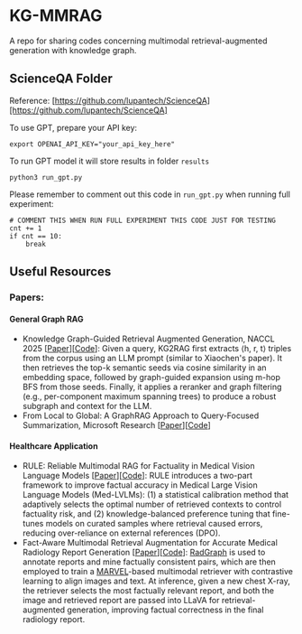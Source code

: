 # KG-MMRAG
A repo for sharing codes concerning multimodal retrieval-augmented generation with knowledge graph.

## ScienceQA Folder
Reference: [https://github.com/lupantech/ScienceQA][https://github.com/lupantech/ScienceQA]

To use GPT, prepare your API key:
```
export OPENAI_API_KEY="your_api_key_here"
```

To run GPT model it will store results in folder `results`
```
python3 run_gpt.py
```

Please remember to comment out this code in `run_gpt.py` when running full experiment:
```
# COMMENT THIS WHEN RUN FULL EXPERIMENT THIS CODE JUST FOR TESTING
cnt += 1
if cnt == 10:
    break
```
## Useful Resources

### Papers:

#### General Graph RAG
- Knowledge Graph-Guided Retrieval Augmented Generation, NACCL 2025 [[Paper](https://arxiv.org/pdf/2502.06864)][[Code](https://github.com/nju-websoft/KG2RAG/tree/main)]: Given a query, KG2RAG first extracts ⟨h, r, t⟩ triples from the corpus using an LLM prompt (similar to Xiaochen's paper). It then retrieves the top-k semantic seeds via cosine similarity in an embedding space, followed by graph-guided expansion using m-hop BFS from those seeds. Finally, it applies a reranker and graph filtering (e.g., per-component maximum spanning trees) to produce a robust subgraph and context for the LLM.
- From Local to Global: A GraphRAG Approach to Query-Focused Summarization, Microsoft Research [[Paper](https://arxiv.org/pdf/2404.16130)][[Code](https://github.com/microsoft/graphrag)]

#### Healthcare Application
- RULE: Reliable Multimodal RAG for Factuality in Medical Vision Language Models [[Paper](https://arxiv.org/pdf/2407.05131)][[Code](https://github.com/richard-peng-xia/RULE)]: RULE introduces a two-part framework to improve factual accuracy in Medical Large Vision Language Models (Med-LVLMs): (1) a statistical calibration method that adaptively selects the optimal number of retrieved contexts to control factuality risk, and (2) knowledge-balanced preference tuning that fine-tunes models on curated samples where retrieval caused errors, reducing over-reliance on external references (DPO).
- Fact-Aware Multimodal Retrieval Augmentation for Accurate Medical Radiology Report Generation [[Paper](https://arxiv.org/pdf/2407.15268)][[Code](https://github.com/cxcscmu/FactMM-RAG)]: [RadGraph](https://arxiv.org/abs/2106.14463) is used to annotate reports and mine factually consistent pairs, which are then employed to train a [MARVEL](https://arxiv.org/abs/2310.14037)-based multimodal retriever with contrastive learning to align images and text. At inference, given a new chest X-ray, the retriever selects the most factually relevant report, and both the image and retrieved report are passed into LLaVA for retrieval-augmented generation, improving factual correctness in the final radiology report.
